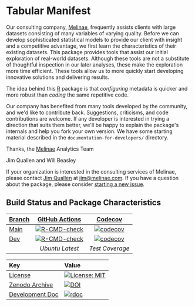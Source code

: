 Tabular Manifest
=======

Our consulting company, [Melinae](https://melinae.com/), frequently assists clients with large datasets consisting of many variables of varying quality.  Before we can develop sophisticated statistical models to provide our client with insight and a competitive advantage, we first learn the characteristics of their existing datasets.  This package provides tools that assist our initial exploration of real-world datasets.  Although these tools are not a substitute of thoughtful inspection in our later analyses, these make the exploration more time efficient.  These tools allow us to more quickly start developing innovative solutions and delivering results.

The idea behind this [R](https://www.r-project.org/) package is that *configuring* metadata is quicker and more robust than *coding* the same repetitive code.

Our company has benefited from many tools developed by the community, and we'd like to contribute back.  Suggestions, criticisms, and code contributions are welcome.  If any developer is interested in trying a direction that suits them better, we'll be happy to explain the package's internals and help you fork your own version.  We have some starting material described in the `documentation-for-developers/` directory.

Thanks, the [Melinae](https://melinae.com/) Analytics Team

Jim Quallen and Will Beasley

If your organization is interested in the consulting services of Melinae, please contact [Jim Quallen](https://www.linkedin.com/in/jim-quallen/) at <jim@melinae.com>.  If you have a question about the package, please consider [starting a new issue](https://github.com/Melinae/TabularManifest/issues/new).

Build Status and Package Characteristics
-------------------------

| [Branch](https://github.com/Melinae/TabularManifest) | [GitHub Actions](https://github.com/Melinae/TabularManifest/actions) | [Codecov](https://app.codecov.io/gh/Melinae/TabularManifest) |
| :----- | :---------------------------: | :-------: |
| [Main](https://github.com/Melinae/TabularManifest/tree/main) | [![R-CMD-check](https://github.com/Melinae/TabularManifest/workflows/R-CMD-check/badge.svg?branch=main)](https://github.com/Melinae/TabularManifest/actions) |  [![codecov](https://codecov.io/gh/Melinae/TabularManifest/branch/main/graph/badge.svg)](https://app.codecov.io/gh/Melinae/TabularManifest/branch/main) |
| [Dev](https://github.com/Melinae/TabularManifest/tree/dev) | [![R-CMD-check](https://github.com/Melinae/TabularManifest/workflows/R-CMD-check/badge.svg?branch=dev)](https://github.com/Melinae/TabularManifest/actions) | [![codecov](https://codecov.io/gh/Melinae/TabularManifest/branch/dev/graph/badge.svg)](https://app.codecov.io/gh/Melinae/TabularManifest/branch/dev) |
| | *Ubuntu Latest* | *Test Coverage* |

| Key | Value |
| :--- | :----- |
| [License](https://choosealicense.com/) | [![License: MIT](https://img.shields.io/badge/License-MIT-blue.svg)](https://choosealicense.com/licenses/mit/) |
| [Zenodo Archive](https://zenodo.org/search?ln=en&p=TabularManifest) | [![DOI](https://zenodo.org/badge/DOI/10.5281/zenodo.186464.svg)](https://doi.org/10.5281/zenodo.186464) |
| [Development Doc](https://Melinae.github.io/TabularManifest/) | [![rdoc](https://img.shields.io/badge/pkgdown-GitHub.io-orange.svg?longCache=true&style=style=for-the-badge)](https://Melinae.github.io/TabularManifest/) |

